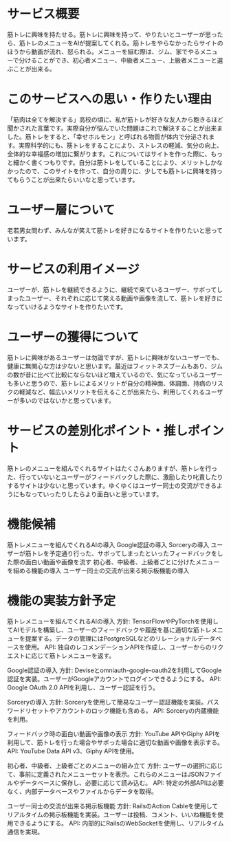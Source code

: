 # サービス概要
筋トレに興味を持たせる。筋トレに興味を持って、やりたいとユーザーが思ったら、筋トレのメニューをAIが提案してくれる。筋トレをやらなかったらサイトのほうから動画が流れ、怒られる。メニューを組む際は、ジム、家でやるメニューで分けることができ、初心者メニュー、中級者メニュー、上級者メニューと選ぶことが出来る。

# このサービスへの思い・作りたい理由
「筋肉は全てを解決する」高校の頃に、私が筋トレが好きな友人から飽きるほど聞かされた言葉です。実際自分が悩んでいた問題はこれで解決することが出来ました。筋トレをすると、「幸せホルモン」と呼ばれる物質が体内で分泌されます。実際科学的にも、筋トレをすることにより、ストレスの軽減、気分の向上、全体的な幸福感の増加に繋がります。これについてはサイトを作った際に、もっと細かく書くつもりです。自分は筋トレをしていることにより、メリットしかなかったので、このサイトを作って、自分の周りに、少しでも筋トレに興味を持ってもらうことが出来たらいいなと思っています。

# ユーザー層について
老若男女問わず、みんなが笑えて筋トレを好きになるサイトを作りたいと思っています。

# サービスの利用イメージ
ユーザーが、筋トレを継続できるように、継続で来ているユーザー、サボってしまったユーザー、それぞれに応じて笑える動画や画像を流して、筋トレを好きになっていけるようなサイトを作りたいです。

# ユーザーの獲得について
筋トレに興味があるユーザーは勿論ですが、筋トレに興味がないユーザーでも、健康に無関心な方は少ないと思います。最近はフィットネスブームもあり、ジムの数が昔に比べて比較にならないほど増えているので、気になっているユーザーも多いと思うので、筋トレによるメリットが自分の精神面、体調面、持病のリスクの軽減など、幅広いメリットを伝えることが出来たら、利用してくれるユーザーが多いのではないかと思っています。

# サービスの差別化ポイント・推しポイント
筋トレのメニューを組んでくれるサイトはたくさんありますが、筋トレを行った、行っていないとユーザーがフィードバックした際に、激励したり叱責したりするサイトは少ないと思っています。ゆくゆくはユーザー同士の交流ができるようにもなっていったりしたらより面白いと思っています。

# 機能候補
筋トレメニューを組んでくれるAIの導入
Google認証の導入
Sorceryの導入
ユーザーが筋トレを予定通り行った、サボってしまったといったフィードバックをした際の面白い動画や画像を流す
初心者、中級者、上級者ごとに分けたメニューを組める機能の導入
ユーザー同士の交流が出来る掲示板機能の導入

# 機能の実装方針予定
筋トレメニューを組んでくれるAIの導入
方針: TensorFlowやPyTorchを使用してAIモデルを構築し、ユーザーのフィードバックや履歴を基に適切な筋トレメニューを提案する。データの管理にはPostgreSQLなどのリレーショナルデータベースを使用。
API: 独自のレコメンデーションAPIを作成し、ユーザーからのリクエストに応じて筋トレメニューを返す。

Google認証の導入
方針: Deviseとomniauth-google-oauth2を利用してGoogle認証を実装。ユーザーがGoogleアカウントでログインできるようにする。
API: Google OAuth 2.0 APIを利用し、ユーザー認証を行う。

Sorceryの導入
方針: Sorceryを使用して簡易なユーザー認証機能を実装。パスワードリセットやアカウントのロック機能も含める。
API: Sorceryの内蔵機能を利用。

フィードバック時の面白い動画や画像の表示
方針: YouTube APIやGiphy APIを利用して、筋トレを行った場合やサボった場合に適切な動画や画像を表示する。
API: YouTube Data API v3、Giphy APIを使用。

初心者、中級者、上級者ごとのメニューの組み立て
方針: ユーザーの選択に応じて、事前に定義されたメニューセットを表示。これらのメニューはJSONファイルやデータベースに保存し、必要に応じて読み込む。
API: 特定の外部APIは必要なく、内部データベースやファイルからデータを取得。

ユーザー同士の交流が出来る掲示板機能
方針: RailsのAction Cableを使用してリアルタイムの掲示板機能を実装。ユーザーは投稿、コメント、いいね機能を使用できるようにする。
API: 内部的にRailsのWebSocketを使用し、リアルタイム通信を実現。